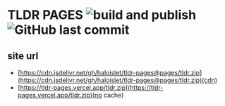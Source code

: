 # TLDR PAGES ![build and publish](https://github.com/haloislet/tldr-pages/workflows/build%20and%20publish/badge.svg) ![GitHub last commit](https://img.shields.io/github/last-commit/haloislet/tldr-pages.svg?style=popout)

## site url

- [https://cdn.jsdelivr.net/gh/haloislet/tldr-pages@pages/tldr.zip](https://cdn.jsdelivr.net/gh/haloislet/tldr-pages@pages/tldr.zip)(cdn)
- [https://tldr-pages.vercel.app/tldr.zip](https://tldr-pages.vercel.app/tldr.zip)(no cache)

